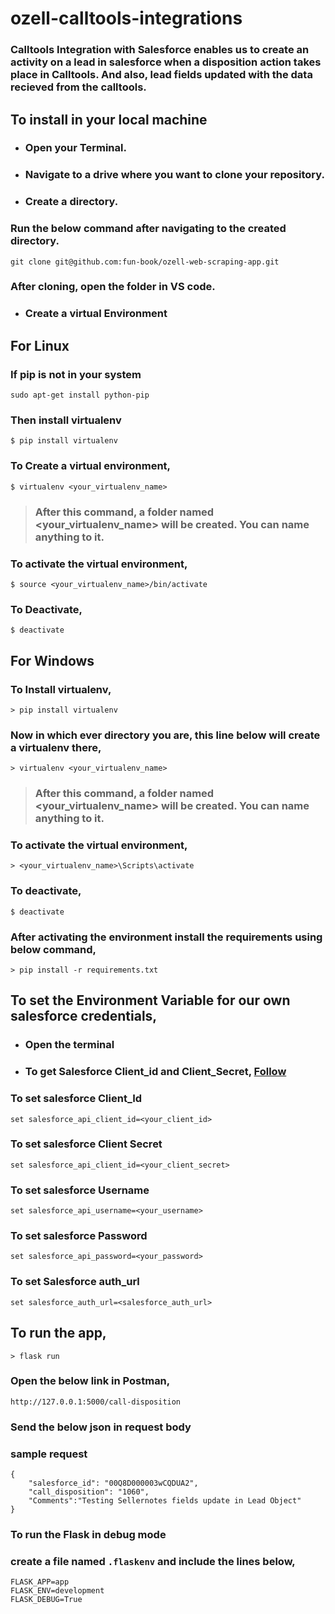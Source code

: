 # ozell-calltools-integrations
### Calltools Integration with Salesforce enables us to create an activity on a lead in salesforce when a disposition action takes place in Calltools. And also, lead fields updated with the data recieved from the calltools.
### 

## To install in your local machine
* ### Open your Terminal.
* ### Navigate to a drive where you want to clone your repository.
* ### Create a directory.
### Run the below command after navigating to the created directory.
```
git clone git@github.com:fun-book/ozell-web-scraping-app.git
```
### After cloning, open the folder in VS code.
* ### Create a virtual Environment
## For Linux
### If pip is not in your system
```
sudo apt-get install python-pip
```
### Then install virtualenv
```
$ pip install virtualenv
```
### To Create a virtual environment,
```
$ virtualenv <your_virtualenv_name>
```
> ### After this command, a folder named <your_virtualenv_name> will be created. You can name anything to it. 

### To activate the virtual environment,
```
$ source <your_virtualenv_name>/bin/activate
```
### To Deactivate,
```
$ deactivate
```
## For Windows
### To Install virtualenv,
```
> pip install virtualenv
```
### Now in which ever directory you are, this line below will create a virtualenv there,
```
> virtualenv <your_virtualenv_name>
```
> ### After this command, a folder named <your_virtualenv_name> will be created. You can name anything to it. 

### To activate the virtual environment,
```
> <your_virtualenv_name>\Scripts\activate
```
### To deactivate,
```
$ deactivate 
```
### After activating the environment install the requirements using below command,
```
> pip install -r requirements.txt
```
## To set the Environment Variable for our own salesforce credentials,
* ### Open the terminal
* ### To get Salesforce Client_id and Client_Secret, [Follow](https://docs.microfocus.com/UCMDB/11.0/cp-docs/docs/eng/doc_lib/Content/Remedyforce_CreateConnectedApps.htm)
### To set salesforce Client_Id
```
set salesforce_api_client_id=<your_client_id>
```
### To  set salesforce Client Secret
```
set salesforce_api_client_id=<your_client_secret>
```
### To set salesforce Username
```
set salesforce_api_username=<your_username>
```
### To set salesforce Password
```
set salesforce_api_password=<your_password>
```
### To set Salesforce auth_url
```
set salesforce_auth_url=<salesforce_auth_url>
```
## To run the app,
``` 
> flask run 
```
### Open the below link in Postman,
```
http://127.0.0.1:5000/call-disposition
```
### Send the below json in request body
### sample request
```
{    
    "salesforce_id": "00Q8D000003wCQDUA2",    
    "call_disposition": "1060",
    "Comments":"Testing Sellernotes fields update in Lead Object"
}
```

### To run the Flask in debug mode
### create a file named ``` .flaskenv ``` and include the lines below,
```
FLASK_APP=app
FLASK_ENV=development
FLASK_DEBUG=True
```





